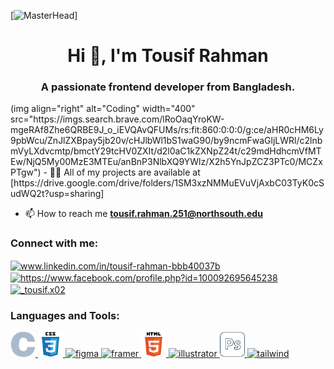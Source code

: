 [![MasterHead](https://imgs.search.brave.com/zQWHXsMTcISMcesGP_YxlJcg9i8Txne07CEiLDikHl8/rs:fit:860:0:0:0/g:ce/aHR0cHM6Ly9nZXRp/bGx1c3RyYXRpb25z/LmItY2RuLm5ldC8v/cGhvdG9zL3BhY2sv/V2lyZWZyYW1lLWtp/dF9sZy5wbmc)]

<h1 align="center">Hi 👋, I'm Tousif Rahman</h1>
<h3 align="center">A passionate frontend developer from Bangladesh.</h3>
(img align="right" alt="Coding" width="400" src="https://imgs.search.brave.com/lRoOaqYroKW-mgeRAf8Zhe6QRBE9J_o_iEVQAvQFUMs/rs:fit:860:0:0:0/g:ce/aHR0cHM6Ly9pbWcu/ZnJlZXBpay5jb20v/cHJlbWl1bS1waG90/by9ncmFwaGljLWRl/c2lnbmVyLXdvcmtp/bmctY29tcHV0ZXIt/d2l0aC1kZXNpZ24t/c29mdHdhcmVfMTEw/NjQ5My00MzE3MTEu/anBnP3NlbXQ9YWlz/X2h5YnJpZCZ3PTc0/MCZxPTgw")
- 👨‍💻 All of my projects are available at [https://drive.google.com/drive/folders/1SM3xzNMMuEVuVjAxbC03TyK0cSudWQ2t?usp=sharing]

- 📫 How to reach me **tousif.rahman.251@northsouth.edu**

<h3 align="left">Connect with me:</h3>
<p align="left">
<a href="https://linkedin.com/in/www.linkedin.com/in/tousif-rahman-bbb40037b" target="blank"><img align="center" src="https://raw.githubusercontent.com/rahuldkjain/github-profile-readme-generator/master/src/images/icons/Social/linked-in-alt.svg" alt="www.linkedin.com/in/tousif-rahman-bbb40037b" height="30" width="40" /></a>
<a href="https://fb.com/https://www.facebook.com/profile.php?id=100092695645238" target="blank"><img align="center" src="https://raw.githubusercontent.com/rahuldkjain/github-profile-readme-generator/master/src/images/icons/Social/facebook.svg" alt="https://www.facebook.com/profile.php?id=100092695645238" height="30" width="40" /></a>
<a href="https://instagram.com/_tousif.x02" target="blank"><img align="center" src="https://raw.githubusercontent.com/rahuldkjain/github-profile-readme-generator/master/src/images/icons/Social/instagram.svg" alt="_tousif.x02" height="30" width="40" /></a>
</p>

<h3 align="left">Languages and Tools:</h3>
<p align="left"> <a href="https://www.cprogramming.com/" target="_blank" rel="noreferrer"> <img src="https://raw.githubusercontent.com/devicons/devicon/master/icons/c/c-original.svg" alt="c" width="40" height="40"/> </a> <a href="https://www.w3schools.com/css/" target="_blank" rel="noreferrer"> <img src="https://raw.githubusercontent.com/devicons/devicon/master/icons/css3/css3-original-wordmark.svg" alt="css3" width="40" height="40"/> </a> <a href="https://www.figma.com/" target="_blank" rel="noreferrer"> <img src="https://www.vectorlogo.zone/logos/figma/figma-icon.svg" alt="figma" width="40" height="40"/> </a> <a href="https://www.framer.com/" target="_blank" rel="noreferrer"> <img src="https://www.vectorlogo.zone/logos/framer/framer-icon.svg" alt="framer" width="40" height="40"/> </a> <a href="https://www.w3.org/html/" target="_blank" rel="noreferrer"> <img src="https://raw.githubusercontent.com/devicons/devicon/master/icons/html5/html5-original-wordmark.svg" alt="html5" width="40" height="40"/> </a> <a href="https://www.adobe.com/in/products/illustrator.html" target="_blank" rel="noreferrer"> <img src="https://www.vectorlogo.zone/logos/adobe_illustrator/adobe_illustrator-icon.svg" alt="illustrator" width="40" height="40"/> </a> <a href="https://www.photoshop.com/en" target="_blank" rel="noreferrer"> <img src="https://raw.githubusercontent.com/devicons/devicon/master/icons/photoshop/photoshop-line.svg" alt="photoshop" width="40" height="40"/> </a> <a href="https://tailwindcss.com/" target="_blank" rel="noreferrer"> <img src="https://www.vectorlogo.zone/logos/tailwindcss/tailwindcss-icon.svg" alt="tailwind" width="40" height="40"/> </a> </p>
